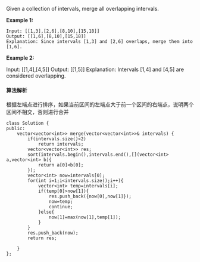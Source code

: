 Given a collection of intervals, merge all overlapping intervals.<br>

**Example 1:**<br>
```
Input: [[1,3],[2,6],[8,10],[15,18]]
Output: [[1,6],[8,10],[15,18]]
Explanation: Since intervals [1,3] and [2,6] overlaps, merge them into [1,6].
```
**Example 2:**<br>

Input: [[1,4],[4,5]]
Output: [[1,5]]
Explanation: Intervals [1,4] and [4,5] are considered overlapping.
#### 算法解析
根据左端点进行排序，如果当前区间的左端点大于前一个区间的右端点，说明两个区间不相交，否则进行合并
```
class Solution {
public:
    vector<vector<int>> merge(vector<vector<int>>& intervals) {
        if(intervals.size()<2)
            return intervals;
        vector<vector<int>> res;
        sort(intervals.begin(),intervals.end(),[](vector<int> a,vector<int> b){
            return a[0]<b[0];
        });
        vector<int> now=intervals[0];
        for(int i=1;i<intervals.size();i++){
            vector<int> temp=intervals[i];
            if(temp[0]>now[1]){
                res.push_back({now[0],now[1]});
                now=temp;
                continue;
            }else{
                now[1]=max(now[1],temp[1]);
            }
        }
        res.push_back(now);
        return res;
            
    }
};
```
